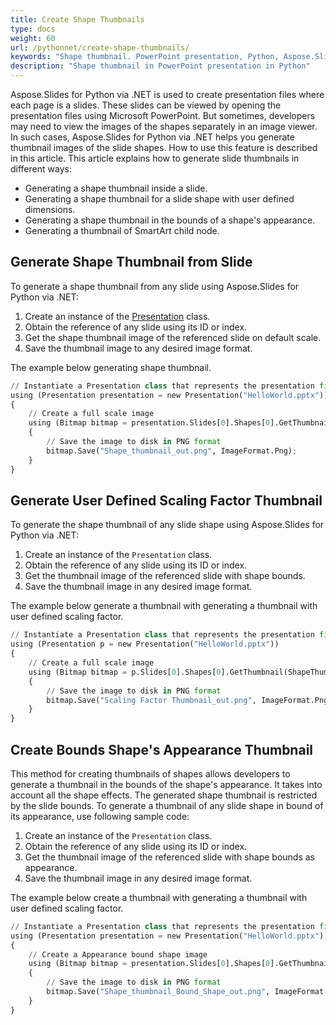 ```yaml
---
title: Create Shape Thumbnails
type: docs
weight: 60
url: /pythonnet/create-shape-thumbnails/
keywords: "Shape thumbnail. PowerPoint presentation, Python, Aspose.Slides for Python via .NET"
description: "Shape thumbnail in PowerPoint presentation in Python"
---
```


Aspose.Slides for Python via .NET is used to create presentation files where each page is a slides. These slides can be viewed by opening the presentation files using Microsoft PowerPoint. But sometimes, developers may need to view the images of the shapes separately in an image viewer. In such cases, Aspose.Slides for Python via .NET helps you generate thumbnail images of the slide shapes. How to use this feature is described in this article.
This article explains how to generate slide thumbnails in different ways:

- Generating a shape thumbnail inside a slide.
- Generating a shape thumbnail for a slide shape with user defined dimensions.
- Generating a shape thumbnail in the bounds of a shape's appearance.
- Generating a thumbnail of SmartArt child node.
## **Generate Shape Thumbnail from Slide**
To generate a shape thumbnail from any slide using Aspose.Slides for Python via .NET:

1. Create an instance of the [Presentation](https://apireference.aspose.com/slides/pythonnet/aspose.slides/presentation) class.
1. Obtain the reference of any slide using its ID or index.
1. Get the shape thumbnail image of the referenced slide on default scale.
1. Save the thumbnail image to any desired image format.

The example below generating shape thumbnail.

```py
// Instantiate a Presentation class that represents the presentation file
using (Presentation presentation = new Presentation("HelloWorld.pptx"))
{
    // Create a full scale image
    using (Bitmap bitmap = presentation.Slides[0].Shapes[0].GetThumbnail())
    {
        // Save the image to disk in PNG format
        bitmap.Save("Shape_thumbnail_out.png", ImageFormat.Png);
    }
}
```


## **Generate User Defined Scaling Factor Thumbnail**
To generate the shape thumbnail of any slide shape using Aspose.Slides for Python via .NET:

1. Create an instance of the `Presentation` class.
1. Obtain the reference of any slide using its ID or index.
1. Get the thumbnail image of the referenced slide with shape bounds.
1. Save the thumbnail image in any desired image format.

The example below generate a thumbnail with generating a thumbnail with user defined scaling factor.

```py
// Instantiate a Presentation class that represents the presentation file
using (Presentation p = new Presentation("HelloWorld.pptx"))
{
    // Create a full scale image
    using (Bitmap bitmap = p.Slides[0].Shapes[0].GetThumbnail(ShapeThumbnailBounds.Shape, 1, 1))
    {
        // Save the image to disk in PNG format
        bitmap.Save("Scaling Factor Thumbnail_out.png", ImageFormat.Png);
    }
}
```


## **Create Bounds Shape's Appearance Thumbnail**
This method for creating thumbnails of shapes allows developers to generate a thumbnail in the bounds of the shape's appearance. It takes into account all the shape effects. The generated shape thumbnail is restricted by the slide bounds. To generate a thumbnail of any slide shape in bound of its appearance, use following sample code:

1. Create an instance of the `Presentation` class.
1. Obtain the reference of any slide using its ID or index.
1. Get the thumbnail image of the referenced slide with shape bounds as appearance.
1. Save the thumbnail image in any desired image format.

The example below create a thumbnail with generating a thumbnail with user defined scaling factor.

```py
// Instantiate a Presentation class that represents the presentation file
using (Presentation presentation = new Presentation("HelloWorld.pptx"))
{
    // Create a Appearance bound shape image
    using (Bitmap bitmap = presentation.Slides[0].Shapes[0].GetThumbnail(ShapeThumbnailBounds.Appearance, 1, 1))
    {
        // Save the image to disk in PNG format
        bitmap.Save("Shape_thumbnail_Bound_Shape_out.png", ImageFormat.Png);
    }
}
```

